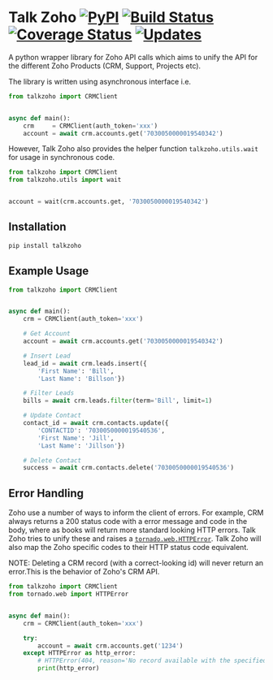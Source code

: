# Talk Zoho [![PyPI](https://img.shields.io/pypi/v/talkzoho.svg?maxAge=2592000)](https://pypi.org/project/talkzoho/) [![Build Status](https://travis-ci.org/A2Z-Cloud/Talk-Zoho.svg?branch=master)](https://travis-ci.org/A2Z-Cloud/Talk-Zoho) [![Coverage Status](https://coveralls.io/repos/github/A2Z-Cloud/Talk-Zoho/badge.svg?branch=master)](https://coveralls.io/github/A2Z-Cloud/Talk-Zoho?branch=master) [![Updates](https://pyup.io/repos/github/a2z-cloud/talk-zoho/shield.svg)](https://pyup.io/repos/github/a2z-cloud/talk-zoho/)

A python wrapper library for Zoho API calls which aims to unify the API for the different Zoho Products (CRM, Support, Projects etc).

The library is written using asynchronous interface i.e.
```python
from talkzoho import CRMClient


async def main():
    crm     = CRMClient(auth_token='xxx')
    account = await crm.accounts.get('7030050000019540342')
```

However, Talk Zoho also provides the helper function `talkzoho.utils.wait` for usage in synchronous code.
```python
from talkzoho import CRMClient
from talkzoho.utils import wait


account = wait(crm.accounts.get, '7030050000019540342')
```

## Installation
```bash
pip install talkzoho
```

## Example Usage
```python
from talkzoho import CRMClient


async def main():
    crm = CRMClient(auth_token='xxx')

    # Get Account
    account = await crm.accounts.get('7030050000019540342')

    # Insert Lead
    lead_id = await crm.leads.insert({
        'First Name': 'Bill',
        'Last Name': 'Billson'})

    # Filter Leads
    bills = await crm.leads.filter(term='Bill', limit=1)

    # Update Contact
    contact_id = await crm.contacts.update({
        'CONTACTID': '7030050000019540536',
        'First Name': 'Jill',
        'Last Name': 'Jillson'})

    # Delete Contact
    success = await crm.contacts.delete('7030050000019540536')
```

## Error Handling
Zoho use a number of ways to inform the client of errors. For example, CRM always returns a 200 status code with a error message and code in the body, where as books will return more standard looking HTTP errors. Talk Zoho tries to unify these and raises a [`tornado.web.HTTPError`](http://www.tornadoweb.org/en/stable/web.html#tornado.web.HTTPError). Talk Zoho will also map the Zoho specific codes to their HTTP status code equivalent.

NOTE: Deleting a CRM record (with a correct-looking id) will never return an error.This is the behavior of Zoho's CRM API.
```python
from talkzoho import CRMClient
from tornado.web import HTTPError


async def main():
    crm = CRMClient(auth_token='xxx')

    try:
        account = await crm.accounts.get('1234')
    except HTTPError as http_error:
        # HTTPError(404, reason='No record available with the specified record ID.')
        print(http_error)
```
